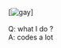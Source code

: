 [![gay](https://cdn.discordapp.com/attachments/778817478990102528/791305365467693066/Screen_Shot_2020-11-30_at_9.44.54_PM.png)]\
\
Q: what I do ?\
A: codes a lot
